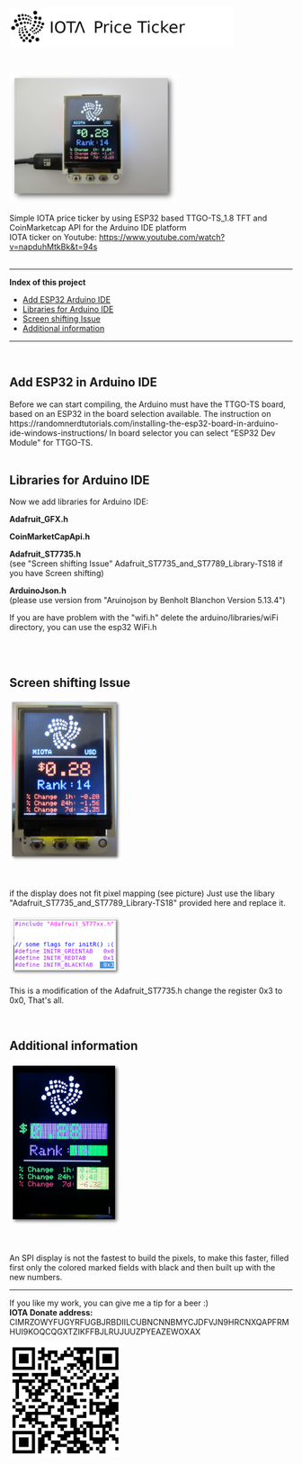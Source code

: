 
<p><img src="https://github.com/oxinon/IOTA_price_ticker_TTGO-TS_1.8-TFT/blob/master/picture/IOTA-Price-Ticker.png" alt="Cover" width="400"></p>

<br>

<p><img src="https://github.com/oxinon/IOTA_price_ticker_TTGO-TS_1.8-TFT/blob/master/picture/IOTA-Ticker-CM.png" alt="Cover" width="300"></p>

Simple IOTA price ticker by using ESP32 based TTGO-TS_1.8 TFT and CoinMarketcap API for the Arduino IDE platform
<br>
IOTA ticker on Youtube: https://www.youtube.com/watch?v=napduhMtkBk&t=94s
<br>
<br>

* * *

<b>Index of this project</b>

+ [Add ESP32 Arduino IDE](#ESP32)
+ [Libraries for Arduino IDE](#libraries)
+ [Screen shifting Issue](#issue)
+ [Additional information](#additional)

* * *

<br>
<a name="ESP32"></a><h2>Add ESP32 in Arduino IDE</h2>
Before we can start compiling, the Arduino must have the TTGO-TS board, based on an ESP32 in the board selection available.
The instruction on https://randomnerdtutorials.com/installing-the-esp32-board-in-arduino-ide-windows-instructions/
In board selector you can select "ESP32 Dev Module" for TTGO-TS.
<br>
<br>

<a name="libraries"></a><h2>Libraries for Arduino IDE</h2>
Now we add libraries for Arduino IDE:

<b>Adafruit_GFX.h</b><p>
<b>CoinMarketCapApi.h</b><p>
<b>Adafruit_ST7735.h</b><br>
  (see "Screen shifting Issue" Adafruit_ST7735_and_ST7789_Library-TS18 if you have Screen shifting)<p>
<b>ArduinoJson.h</b><br>
    (please use version from "Aruinojson by Benholt Blanchon Version 5.13.4")<p> 

  If you are have problem with the "wifi.h" delete the arduino/libraries/wiFi directory, you can use the esp32 WiFi.h
<br>
<br>

<br>

<a name="issue"></a><h2>Screen shifting Issue</h2>

<p><img src="https://github.com/oxinon/IOTA_price_ticker_TTGO-TS_1.8-TFT/blob/master/picture/Display-Mapping2.png" alt="Cover" width="200"></p>
<br>

<p>if the display does not fit pixel mapping (see picture) Just use the libary "Adafruit_ST7735_and_ST7789_Library-TS18" provided here and replace it.</p>

<p><img src="https://github.com/oxinon/IOTA_price_ticker_TTGO-TS_1.8-TFT/blob/master/picture/libery.png" alt="Cover" width="200"></p>
<p>
This is a modification of the Adafruit_ST7735.h change the register 0x3 to 0x0, 
That's all.</p>
<br>

<a name="additional"></a><h2>Additional information</h2>

<p><img src="https://github.com/oxinon/IOTA_price_ticker_TTGO-TS_1.8-TFT/blob/master/picture/field-test2.png" alt="Cover" width="200"></p>
<br>

An SPI display is not the fastest to build the pixels, to make this faster, filled first only the colored marked fields with black and then built up with the new numbers.


* * *

If you like my work, you can give me a tip for a beer :)<br>
<b>IOTA Donate address:</b> 
CIMRZOWYFUGYRFUGBJRBDIILCUBNCNNBMYCJDFVJN9HRCNXQAPFRMHUI9KOQCQGXTZIKFFBJLRUJUUZPYEAZEWOXAX <br>

<p><img src="https://github.com/oxinon/IOTA_price_ticker_TTGO-TS_1.8-TFT/blob/master/picture/qrcode.png" alt="Cover" width="200"></p>
